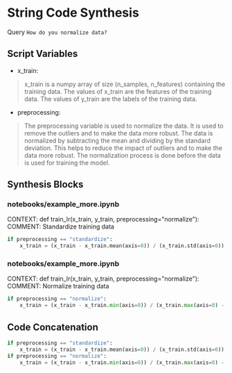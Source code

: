 # String Code Synthesis
Query `How do you normalize data?`
## Script Variables
- x_train:<br>
>x_train is a numpy array of size (n_samples, n_features) containing the training data. The values of x_train are the features of the training data. The values of y_train are the labels of the training data.
- preprocessing:<br>
>The preprocessing variable is used to normalize the data. It is used to remove the outliers and to make the data more robust. The data is normalized by subtracting the mean and dividing by the standard deviation. This helps to reduce the impact of outliers and to make the data more robust. The normalization process is done before the data is used for training the model.
## Synthesis Blocks
### notebooks/example_more.ipynb
CONTEXT: def train_lr(x_train, y_train, preprocessing="normalize"): COMMENT: Standardize training data
```python
if preprocessing == "standardize":
    x_train = (x_train - x_train.mean(axis=0)) / (x_train.std(axis=0))
```

### notebooks/example_more.ipynb
CONTEXT: def train_lr(x_train, y_train, preprocessing="normalize"): COMMENT: Normalize training data
```python
if preprocessing == "normalize":
    x_train = (x_train - x_train.min(axis=0)) / (x_train.max(axis=0) - x_train.min(axis=0))
```

## Code Concatenation
```python
if preprocessing == "standardize":
    x_train = (x_train - x_train.mean(axis=0)) / (x_train.std(axis=0))
if preprocessing == "normalize":
    x_train = (x_train - x_train.min(axis=0)) / (x_train.max(axis=0) - x_train.min(axis=0))
```
